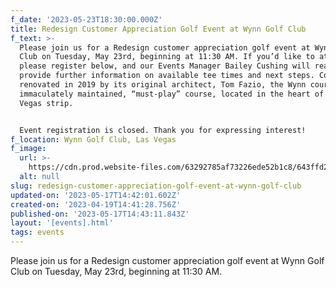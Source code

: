 ```yaml
---
f_date: '2023-05-23T18:30:00.000Z'
title: Redesign Customer Appreciation Golf Event at Wynn Golf Club
f_text: >-
  Please join us for a Redesign customer appreciation golf event at Wynn Golf
  Club on Tuesday, May 23rd, beginning at 11:30 AM. If you’d like to attend,
  please register below, and our Events Manager Bailey Cushing will reach out to
  provide further information on available tee times and next steps. Completely
  renovated in 2019 by its original architect, Tom Fazio, the Wynn course is an
  immaculately maintained, “must-play” course, located in the heart of the Las
  Vegas strip.


  Event registration is closed. Thank you for expressing interest!
f_location: Wynn Golf Club, Las Vegas
f_image:
  url: >-
    https://cdn.prod.website-files.com/63292785af73226ede52b1c8/643ffd23a726993133821b32_wynn-golf-club.avif
  alt: null
slug: redesign-customer-appreciation-golf-event-at-wynn-golf-club
updated-on: '2023-05-17T14:42:01.602Z'
created-on: '2023-04-19T14:41:28.756Z'
published-on: '2023-05-17T14:43:11.843Z'
layout: '[events].html'
tags: events
---
```


Please join us for a Redesign customer appreciation golf event at Wynn Golf Club on Tuesday, May 23rd, beginning at 11:30 AM.
